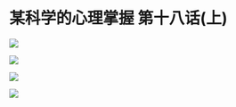 # 某科学的心理掌握 第十八话(上)

![](https://cnindex.github.io/Mental-Out/images/18/1.jpg)

![](https://cnindex.github.io/Mental-Out/images/18/2.jpg)

![](https://cnindex.github.io/Mental-Out/images/18/3.jpg)

![](https://cnindex.github.io/Mental-Out/images/18/4.jpg)
